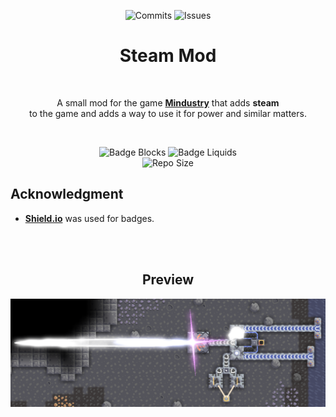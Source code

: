 <div align = center>
  
![Commits]
![Issues]

  # Steam Mod

<br>

A small mod for the game **[Mindustry]** that adds **steam** <br> 
to the game and adds a way to use it for power and similar matters.

<br>

![Badge Blocks]
![Badge Liquids] <br>
![Repo Size]

</div>
  
## Acknowledgment

-   **[Shield.io]** was used for badges.


<div align = center>
  
  <br>
  <br>
  
## Preview

![Mod Preview]

<!----------------------------------------------------------------------------->

[Commits]: https://img.shields.io/github/last-commit/oldyezero/steam-mod?label=Commit&style=plastic
[Issues]: https://img.shields.io/github/issues-raw/oldyezero/steam-mod?label=Issues
[Mindustry]: https://github.com/Anuken/Mindustry
[Shield.io]: https://shields.io
[Mod Preview]: github/mod-preview.png

<!----------------------------------[ Badges ]--------------------------------->

[Badge Blocks]: https://img.shields.io/github/directory-file-count/oldyezero/steam-mod/content/blocks?label=Blocks&style=plastic
[Badge Liquids]: https://img.shields.io/github/directory-file-count/oldyezero/steam-mod/content/liquids?label=Liquids&style=plastic
[Repo Size]: https://img.shields.io/github/repo-size/oldyezero/steam-mod?label=Repo%20Size&style=plastic
